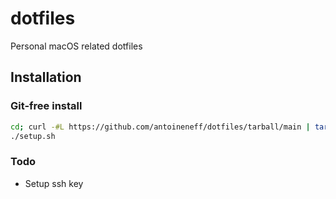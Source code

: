 # dotfiles
Personal macOS related dotfiles

## Installation

### Git-free install

```bash
cd; curl -#L https://github.com/antoineneff/dotfiles/tarball/main | tar -xzv --strip-components 1 --exclude={README.md}
./setup.sh
```

### Todo
- Setup ssh key
